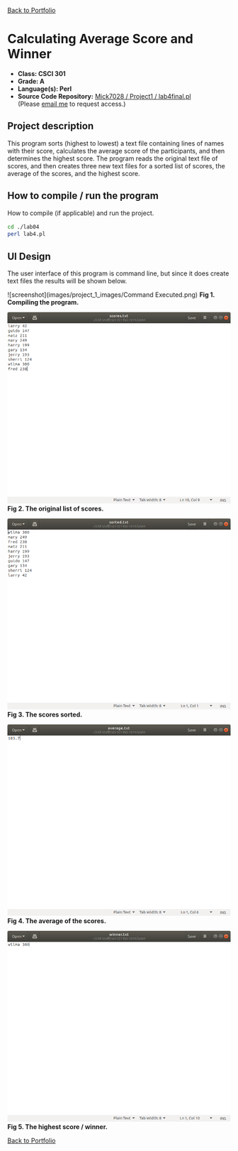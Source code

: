 [Back to Portfolio](./)

Calculating Average Score and Winner
===============

-   **Class: CSCI 301** 
-   **Grade: A**
-   **Language(s): Perl**
-   **Source Code Repository:** [ Mick7028 / Project1 / lab4final.pl](https://github.com/Mick7028/Project1)  
    (Please [email me](mailto:example@csustudent.net?subject=GitHub%20Access) to request access.)

## Project description

This program sorts (highest to lowest) a text file containing lines of names with their score, calculates the average score of the participants, and then determines the highest score. The program reads the original text file of scores, and then creates three new text files for a sorted list of scores, the average of the scores, and the highest score. 

## How to compile / run the program

How to compile (if applicable) and run the project.

```bash
cd ./lab04
perl lab4.pl
```

## UI Design

The user interface of this program is command line, but since it does create text files the results will be shown below.

![screenshot](images/project_1_images/Command Executed.png)
**Fig 1. Compiling the program.**

![screenshot](images/project_1_images/Scores_Unsorted.png)
**Fig 2. The original list of scores.**

![screenshot](images/project_1_images/Scores_Sorted.png)
**Fig 3. The scores sorted.**

![screenshot](images/project_1_images/Average_of_the_scores.png)
**Fig 4. The average of the scores.**

![screenshot](images/project_1_images/Highest_Score.png)
**Fig 5. The highest score / winner.**

[Back to Portfolio](./)

